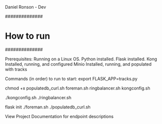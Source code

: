 Daniel Ronson - Dev

##############
# How to run #
##############

Prerequisites:
Running on a Linux OS.
Python installed.
Flask installed.
Kong Installed, running, and configured
Minio Installed, running, and populated with tracks

Commands (in order) to run to start:
export FLASK_APP=tracks.py

chmod +x populatedb_curl.sh foreman.sh ringbalancer.sh kongconfig.sh

./kongconfig.sh
./ringbalancer.sh

flask init
./foreman.sh
./populatedb_curl.sh


View Project Documentation for endpoint descriptions



